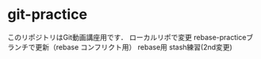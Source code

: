 # git-practice
このリポジトリはGit動画講座用です．
ローカルリポで変更
rebase-practiceブランチで更新（rebase コンフリクト用）
rebase用
stash練習(2nd変更)
